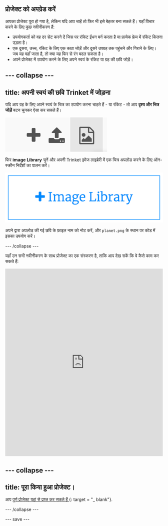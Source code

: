 ## प्रोजेक्ट को अपग्रेड करें
आपका प्रोजेक्ट पूरा हो गया है, लेकिन यदि आप चाहें तो फिर भी इसे बेहतर बना सकते हैं। यहाँ विचार करने के लिए कुछ नवीनीकरण हैं:

 + उपयोगकर्ता को वह दर सेट करने दें जिस पर रॉकेट ईंधन बर्न करता है या प्रत्येक फ्रेम में रॉकेट कितना उड़ता है।
 + एक दूसरा, उच्च, रॉकेट के लिए एक कक्षा जोड़ें और दूसरे उपग्रह तक पहुंचने और गिराने के लिए। जब यह वहाँ जाता है, तो क्या यह फिर से रंग बदल सकता है।
 + अपने प्रोजेक्ट में उपयोग करने के लिए अपने स्वयं के रॉकेट या ग्रह की छवि जोड़ें।


--- collapse ---
---
title: अपनी स्वयं की छवि Trinket में जोड़ना
---

यदि आप ग्रह के लिए अपने स्वयं के चित्र का उपयोग करना चाहते हैं - या रॉकेट - तो आप **दृश्य और चित्र जोड़ें** बटन चुनकर ऐसा कर सकते हैं।

![एक धन प्रतीक, एक अपलोड प्रतीक, और एक छवि प्रतीक। छवि प्रतीक हाइलाइट किया गया है।](images/trinket_image.png)

फिर **image Library** चुनें और अपनी Trinket इमेज लाइब्रेरी में एक चित्र अपलोड करने के लिए ऑन-स्क्रीन निर्देशों का पालन करें।

![एक बटन जिसके ऊपर एक प्लस और 'इमेज लाइब्रेरी' शब्द हैं।](images/trinket_image_library.png)

अपने द्वारा अपलोड की गई छवि के फ़ाइल नाम को नोट करें, और `planet.png` के स्थान पर कोड में इसका उपयोग करें।

--- /collapse ---

यहाँ उन सभी नवीनीकरण के साथ प्रोजेक्ट का एक संस्करण है, ताकि आप देख सकें कि वे कैसे काम कर सकते हैं:

<iframe src="https://trinket.io/embed/python/76c7d66070?outputOnly=true&runOption=run&start=result" width="100%" height="600" frameborder="0" marginwidth="0" marginheight="0" allowfullscreen></iframe>

--- collapse ---
---
title: पूरा किया हुआ प्रोजेक्ट।
---

आप [ पूर्ण प्रोजेक्ट यहां से प्राप्त कर सकते हैं ](https://trinket.io/python/622b4dd113) {: target = "_ blank"}.

--- /collapse ---

--- save ---
